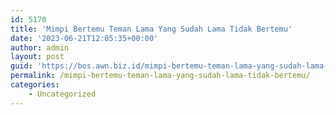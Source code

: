 ```yaml
---
id: 5170
title: 'Mimpi Bertemu Teman Lama Yang Sudah Lama Tidak Bertemu'
date: '2023-06-21T12:05:35+00:00'
author: admin
layout: post
guid: 'https://bos.awn.biz.id/mimpi-bertemu-teman-lama-yang-sudah-lama-tidak-bertemu/'
permalink: /mimpi-bertemu-teman-lama-yang-sudah-lama-tidak-bertemu/
categories:
    - Uncategorized
---
```


